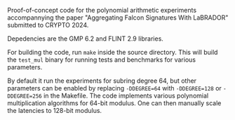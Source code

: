 Proof-of-concept code for the polynomial arithmetic experiments accompannying the paper "Aggregating Falcon Signatures With LaBRADOR" submitted to CRYPTO 2024.

Depedencies are the GMP 6.2 and FLINT 2.9 libraries.

For building the code, run `make` inside the source directory. This will build the `test_mul` binary for running tests and benchmarks for various parameters.

By default it run the experiments for subring degree 64, but other parameters can be enabled by replacing `-DDEGREE=64` with `-DDEGREE=128` or `-DDEGREE=256` in the Makefile.
The code implements various polynomial multiplication algorithms for 64-bit modulus. One can then manually scale the latencies to 128-bit modulus.
